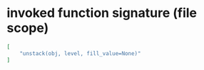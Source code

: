 # invoked function signature (file scope)

```json
[
    "unstack(obj, level, fill_value=None)"
]
```
